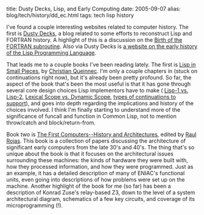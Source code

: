 title: Dusty Decks, Lisp, and Early Computing
date: 2005-09-07
alias: blog/tech/history/dd_ec.html
tags: tech lisp history

I've found a couple interesting websites related to computer
history. The first is <a href="http://www.mcjones.org/dustydecks/">Dusty
Decks</a>, a blog related to some efforts to reconstruct Lisp and
FORTRAN history. A highlight of this is a discussion on the <a 
href="http://www.mcjones.org/dustydecks/archives/2005/08/07/46/">Birth
of the FORTRAN subroutine</a>.  Also via Dusty Decks is 
<a href="http://community.computerhistory.org/scc/projects/LISP/">
a website on the early history of the Lisp Programming Language</a>.

<p><p>

That leads me to a couple books I've been reading lately. The 
first is
<a href="http://www.amazon.com/exec/obidos/tg/detail/-/0521562473/qid=1126133594/sr=8-2/ref=pd_bbs_2/104-0331972-1127976?v=glance&s=books&n=507846">
Lisp in Small Pieces</a>, by <a href="http://www-spi.lip6.fr/~queinnec/WWW/Queinnec.html">
Christian Queinnec</a>.  I'm only a couple chapters in (stuck on continuations
right now), but it's already been pretty profound.  So far, the aspect
of the book that's been the most useful is that it has gone through several
core design choices Lisp implementors have to make (
  <a href="http://www.nhplace.com/kent/Papers/Technical-Issues.html">Lisp-1 vs. Lisp-2</a>, 
  <a href="http://www-pu.informatik.uni-tuebingen.de/users/sperber/papers/dynamic-scope-analysis.pdf">Lexical Scope vs. Dynamic Scope</a>, 
  <a href="http://www.brics.dk/~hosc/local/HOSC-11-2-pp125-143.pdf">types of continuations to support</a>),
and goes into depth regarding the implications and history of the choices involved.
I think I'm finally starting to understand more of the significance of
funcall and function in Common Lisp, not to mention throw/catch and
block/return-from.

<p><p>

Book two is <a href="http://mitpress.mit.edu/catalog/item/default.asp?ttype=2&tid=3731">The
First Computers--History and Architectures</a>, edited by
<a href="http://page.mi.fu-berlin.de/~rojas/">Raul Rojas</a>. This book is a collection
of papers discussing the architecture of significant early computers from the late 
30's and 40's.  The thing that's so unique about the book is that it focuses on
the architectural issues surrounding these machines: the kinds of hardware they
were built with, how they processed information, and how they were programmed. Just
as an example, it has a detailed description of many of ENIAC's functional units,
even going into descriptions of how problems were set up on the machine. Another
highlight of the book for me (so far) has been a description of Konrad Zuse's
relay-based Z3, down to the level of a system architectural diagram, schematics of
a few key circuits, and coverage of its microprogramming (!). 

